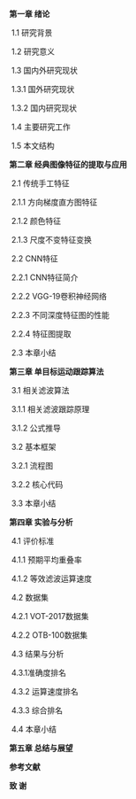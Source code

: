 **第一章 绪论**

​    1.1 研究背景

​    1.2 研究意义

​    1.3 国内外研究现状

​            1.3.1 国外研究现状

​            1.3.2 国内研究现状

​    1.4 主要研究工作

​    1.5 本文结构

**第二章 经典图像特征的提取与应用**

​    2.1 传统手工特征

​            2.1.1 方向梯度直方图特征

​            2.1.2 颜色特征

​            2.1.3 尺度不变特征变换

​    2.2 CNN特征

​        2.2.1 CNN特征简介

​        2.2.2 VGG-19卷积神经网络

​        2.2.3 不同深度特征图的性能

​        2.2.4 特征图提取

​    2.3 本章小结

**第三章 单目标运动跟踪算法**

​    3.1 相关滤波算法

​        3.1.1  相关滤波跟踪原理

​        3.1.2  公式推导

​    3.2  基本框架

​        3.2.1  流程图

​        3.2.2  核心代码

​    3.3  本章小结

**第四章 实验与分析**

​    4.1 评价标准

​        4.1.1 预期平均重叠率

​        4.1.2 等效滤波运算速度

​    4.2 数据集

​        4.2.1 VOT-2017数据集

​        4.2.2 OTB-100数据集

​    4.3 结果与分析

​        4.3.1准确度排名

​        4.3.2 运算速度排名

​        4.3.3 综合排名

​    4.4 本章小结

**第五章 总结与展望**

**参考文献**

**致  谢**

